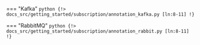 === "Kafka"
    ```python
    {!> docs_src/getting_started/subscription/annotation_kafka.py [ln:8-11] !}
    ```

=== "RabbitMQ"
    ```python
    {!> docs_src/getting_started/subscription/annotation_rabbit.py [ln:8-11] !}
    ```
